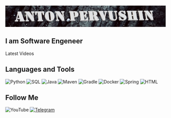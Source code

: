 ![Header](https://github.com/Anton-Pervushin/anton-pervushin/blob/main/assets/logo1.jpg)

## I am Software Engeneer

Latest Videos

## Languages and Tools
![Python](https://img.shields.io/badge/-Python-010101?style=for-the-badge&logo=Python&logoColor=41C7E7)
![SQL](https://img.shields.io/badge/-SQL-010101?style=for-the-badge&logo=SQL&logoColor=41C7E7)
![Java](https://img.shields.io/badge/-Java-010101?style=for-the-badge&logo=Java&logoColor=41C7E7)
![Maven](https://img.shields.io/badge/-Maven-010101?style=for-the-badge&logo=Maven&logoColor=41C7E7)
![Gradle](https://img.shields.io/badge/-Gradle-010101?style=for-the-badge&logo=Gradle&logoColor=41C7E7)
![Docker](https://img.shields.io/badge/-Docker-010101?style=for-the-badge&logo=Docker&logoColor=41C7E7)
![Spring](https://img.shields.io/badge/-Spring-010101?style=for-the-badge&logo=Spring&logoColor=41C7E7)
![HTML](https://img.shields.io/badge/-HTML-010101?style=for-the-badge&logo=HTML&logoColor=41C7E7)

## Follow Me
![YouTube](https://img.shields.io/badge/-Yuotube-010101?style=for-the-badge&logo=YouTube&logoColor=41C7E7)
[![Telegram](https://img.shields.io/badge/-Telegram-010101?style=for-the-badge&logo=Telegram&logoColor=41C7E7)](https://t.me/Pervushin_Anton)

